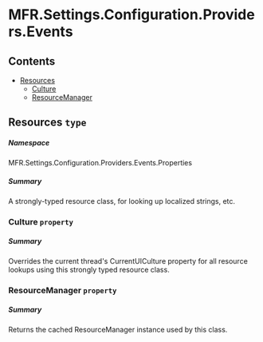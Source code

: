 <a name='assembly'></a>
# MFR.Settings.Configuration.Providers.Events

## Contents

- [Resources](#T-MFR.Settings.Configuration.Providers.Events-Properties-Resources 'MFR.Settings.Configuration.Providers.Events.Properties.Resources')
  - [Culture](#P-MFR.Settings.Configuration.Providers.Events-Properties-Resources-Culture 'MFR.Settings.Configuration.Providers.Events.Properties.Resources.Culture')
  - [ResourceManager](#P-MFR.Settings.Configuration.Providers.Events-Properties-Resources-ResourceManager 'MFR.Settings.Configuration.Providers.Events.Properties.Resources.ResourceManager')

<a name='T-MFR.Settings.Configuration.Providers.Events-Properties-Resources'></a>
## Resources `type`

##### Namespace

MFR.Settings.Configuration.Providers.Events.Properties

##### Summary

A strongly-typed resource class, for looking up localized strings, etc.

<a name='P-MFR.Settings.Configuration.Providers.Events-Properties-Resources-Culture'></a>
### Culture `property`

##### Summary

Overrides the current thread's CurrentUICulture property for all
  resource lookups using this strongly typed resource class.

<a name='P-MFR.Settings.Configuration.Providers.Events-Properties-Resources-ResourceManager'></a>
### ResourceManager `property`

##### Summary

Returns the cached ResourceManager instance used by this class.
